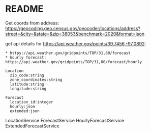 # README

Get coords from address: https://geocoding.geo.census.gov/geocoder/locations/address?street=&city=&state=&zip=38053&benchmark=2020&format=json

get api details for https://api.weather.gov/points/39.7456,-97.0892:

    * https://api.weather.gov/gridpoints/TOP/31,80/forecast
    * hourly forecast: https://api.weather.gov/gridpoints/TOP/31,80/forecast/hourly

```
Location
  zip_code:string
  zone_coordinates:string
  latitude:string
  longitude:string

Forecast
  location_id:integer
  hourly:json
  extended:json
```

LocationService
ForecastService
HourlyForecastService
ExtendedForecastService